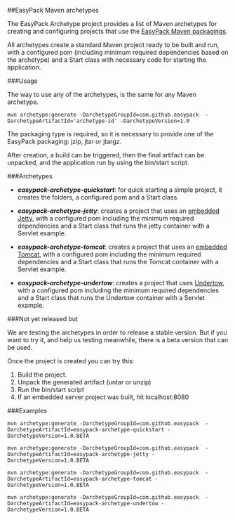 ##EasyPack Maven archetypes

The EasyPack Archetype project provides a list of Maven archetypes for creating and configuring projects that use the [EasyPack Maven packagings](https://github.com/easypack/easypack-maven-plugin).

All archetypes create a standard Maven project ready to be built and run, with a configured pom (including minimum required dependencies based on the archetype) and a Start class with necessary code for starting the application.

###Usage

The way to use any of the archetypes, is the same for any Maven archetype. 

`mvn archetype:generate -DarchetypeGroupId=com.github.easypack  -DarchetypeArtifactId='archetype-id' -DarchetypeVersion=1.0`

The packaging type is required, so it is necessary to provide one of the EasyPack packaging: jzip, jtar or jtargz.

After creation, a build can be triggered, then the final artifact can be unpacked, and the application run by using the bin/start script.

###Archetypes

* _**easypack-archetype-quickstart**_: for quick starting a simple project, it creates the folders, a configured pom and a Start class.

* _**easypack-archetype-jetty**_: creates a project that uses an [embedded Jetty](http://www.eclipse.org/jetty/documentation/current/embedding-jetty.html), with a configured pom including the minimum required dependencies and a Start class that runs the jetty container with a Servlet example.

* _**easypack-archetype-tomcat**_: creates a project that uses an [embedded Tomcat](http://tomcat.apache.org/), with a configured pom including the minimum required dependencies and a Start class that runs the Tomcat container with a Servlet example.

* _**easypack-archetype-undertow**_: creates a project that uses [Undertow](http://undertow.io/), with a configured pom including the minimum required dependencies and a Start class that runs the Undertow container with a Servlet example.

###Not yet released but

We are testing the archetypes in order to release a stable version. But if you want to try it, and help us testing meanwhile, there is a beta version that can be used. 

Once the project is created you can try this:

1. Build the project.
2. Unpack the generated artifact (untar or unzip)
3. Run the bin/start script
4. If an embedded server project was built, hit localhost:8080

###Examples

`mvn archetype:generate -DarchetypeGroupId=com.github.easypack  -DarchetypeArtifactId=easypack-archetype-quickstart -DarchetypeVersion=1.0.BETA`

`mvn archetype:generate -DarchetypeGroupId=com.github.easypack  -DarchetypeArtifactId=easypack-archetype-jetty -DarchetypeVersion=1.0.BETA`

`mvn archetype:generate -DarchetypeGroupId=com.github.easypack  -DarchetypeArtifactId=easypack-archetype-tomcat -DarchetypeVersion=1.0.BETA`

`mvn archetype:generate -DarchetypeGroupId=com.github.easypack  -DarchetypeArtifactId=easypack-archetype-undertow -DarchetypeVersion=1.0.BETA`
